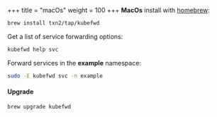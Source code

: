 +++
title = "macOs"
weight = 100
+++
**MacOs** install with [homebrew](https://brew.sh):
```bash
brew install txn2/tap/kubefwd
```

Get a list of service forwarding options:
```bash
kubefwd help svc
```

Forward services in the **example** namespace:
```bash
sudo -E kubefwd svc -n example
```

#### Upgrade

```bash
brew upgrade kubefwd
```